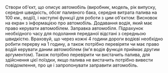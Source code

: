 Створи об'єкт, що описує автомобіль (виробник, модель, рік випуску, середня швидкість, обсяг паливного бака, середня витрата палива на 100 км., водії), і наступні функції для роботи з цим об'єктом:
Висновок на екран з інформацією про автомобіль.
Додавання водія, який має право керувати автомобілем.
Заправка автомобіля.
Підрахунок необхідного часу для подолання переданої відстані з середньою швидкістю. Враховуй, що через кожні 4 години дороги водієві необхідно робити перерву на 1 годину, а також потрібно перевіряти чи має право водій керувати даним автомобілем (ім'я водія функція приймає другим аргументом). Також потрібно перевірити чи вистачить палива, для здійснення цієї поїздки, якщо палива не вистачить потрібно вивести повідомлення, про це і запропонувати заправити автомобіль.